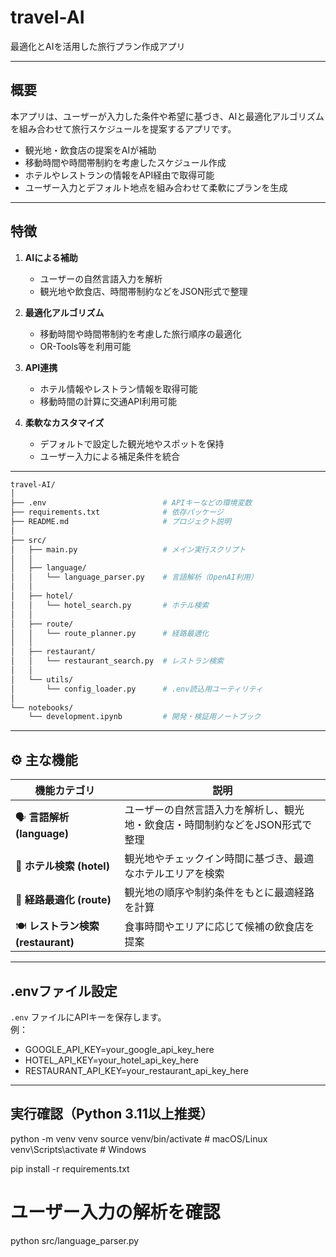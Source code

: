 # travel-AI

最適化とAIを活用した旅行プラン作成アプリ

---

## 概要

本アプリは、ユーザーが入力した条件や希望に基づき、AIと最適化アルゴリズムを組み合わせて旅行スケジュールを提案するアプリです。

- 観光地・飲食店の提案をAIが補助  
- 移動時間や時間帯制約を考慮したスケジュール作成  
- ホテルやレストランの情報をAPI経由で取得可能  
- ユーザー入力とデフォルト地点を組み合わせて柔軟にプランを生成  

---

## 特徴

1. **AIによる補助**  
   - ユーザーの自然言語入力を解析  
   - 観光地や飲食店、時間帯制約などをJSON形式で整理  

2. **最適化アルゴリズム**  
   - 移動時間や時間帯制約を考慮した旅行順序の最適化  
   - OR-Tools等を利用可能  

3. **API連携**  
   - ホテル情報やレストラン情報を取得可能  
   - 移動時間の計算に交通API利用可能  

4. **柔軟なカスタマイズ**  
   - デフォルトで設定した観光地やスポットを保持  
   - ユーザー入力による補足条件を統合  

---
```bash
travel-AI/
│
├── .env                          # APIキーなどの環境変数
├── requirements.txt              # 依存パッケージ
├── README.md                     # プロジェクト説明
│
├── src/
│   ├── main.py                   # メイン実行スクリプト
│   │
│   ├── language/                 
│   │   └── language_parser.py    # 言語解析（OpenAI利用）
│   │
│   ├── hotel/                    
│   │   └── hotel_search.py       # ホテル検索
│   │
│   ├── route/                    
│   │   └── route_planner.py      # 経路最適化
│   │
│   ├── restaurant/               
│   │   └── restaurant_search.py  # レストラン検索
│   │
│   └── utils/
│       └── config_loader.py      # .env読込用ユーティリティ
│
└── notebooks/
    └── development.ipynb         # 開発・検証用ノートブック
```

---
## ⚙️ 主な機能

| 機能カテゴリ | 説明 |
|---------------|------|
| 🗣 **言語解析 (language)** | ユーザーの自然言語入力を解析し、観光地・飲食店・時間制約などをJSON形式で整理 |
| 🏨 **ホテル検索 (hotel)** | 観光地やチェックイン時間に基づき、最適なホテルエリアを検索 |
| 🚗 **経路最適化 (route)** | 観光地の順序や制約条件をもとに最適経路を計算 |
| 🍽 **レストラン検索 (restaurant)** | 食事時間やエリアに応じて候補の飲食店を提案 |

---
## .envファイル設定
`.env` ファイルにAPIキーを保存します。  
例：
- GOOGLE_API_KEY=your_google_api_key_here
- HOTEL_API_KEY=your_hotel_api_key_here
- RESTAURANT_API_KEY=your_restaurant_api_key_here

---
## 実行確認（Python 3.11以上推奨）
python -m venv venv
source venv/bin/activate  # macOS/Linux
venv\Scripts\activate     # Windows

pip install -r requirements.txt

# ユーザー入力の解析を確認
python src/language_parser.py

